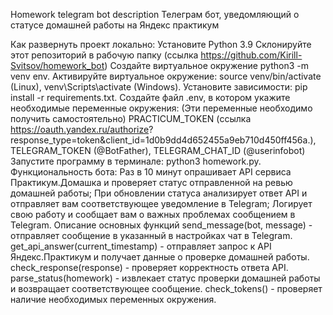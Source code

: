 Homework telegram bot description
Телеграм бот, уведомляющий о статусе домашней работы на Яндекс практикум

Как развернуть проект локально:
Установите Python 3.9
Склонируйте этот репозиторий в рабочую папку (ссылка https://github.com/Kirill-Svitsov/homework_bot)
Создайте виртуальное окружение python3 -m venv env.
Активируйте виртуальное окружение: source venv/bin/activate (Linux), venv\Scripts\activate (Windows).
Установите зависимости: pip install -r requirements.txt.
Создайте файл .env, в котором укажите необходимые переменные окружения:
(Эти переменные необходимо получить самостоятельно)
PRACTICUM_TOKEN (ссылка https://oauth.yandex.ru/authorize?
response_type=token&client_id=1d0b9dd4d652455a9eb710d450ff456a.), 
TELEGRAM_TOKEN (@BotFather),
TELEGRAM_CHAT_ID (@userinfobot)
Запустите программу в терминале: python3 homework.py.
Функциональность бота:
Раз в 10 минут опрашивает API сервиса Практикум.Домашка и проверяет статус отправленной на ревью домашней работы;
При обновлении статуса анализирует ответ API и отправляет вам соответствующее уведомление в Telegram;
Логирует свою работу и сообщает вам о важных проблемах сообщением в Telegram.
Описание основных функций
send_message(bot, message) - отправляет сообщение в указанный в настройках чат в Telegram.
get_api_answer(current_timestamp) - отправляет запрос к API Яндекс.Практикум и получает данные о проверке домашней работы.
check_response(response) - проверяет корректность ответа API.
parse_status(homework) - извлекает статус проверки домашней работы и возвращает соответствующее сообщение.
check_tokens() - проверяет наличие необходимых переменных окружения.
